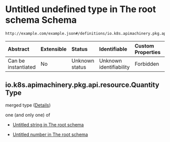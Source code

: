 # Untitled undefined type in The root schema Schema

```txt
http://example.com/example.json#/definitions/io.k8s.apimachinery.pkg.api.resource.Quantity
```



| Abstract            | Extensible | Status         | Identifiable            | Custom Properties | Additional Properties | Access Restrictions | Defined In                                                        |
| :------------------ | :--------- | :------------- | :---------------------- | :---------------- | :-------------------- | :------------------ | :---------------------------------------------------------------- |
| Can be instantiated | No         | Unknown status | Unknown identifiability | Forbidden         | Allowed               | none                | [values.schema.json\*](values.schema.json "open original schema") |

## io.k8s.apimachinery.pkg.api.resource.Quantity Type

merged type ([Details](values-definitions-iok8sapimachinerypkgapiresourcequantity.md))

one (and only one) of

*   [Untitled string in The root schema](values-definitions-iok8sapimachinerypkgapiresourcequantity-oneof-0.md "check type definition")

*   [Untitled number in The root schema](values-definitions-iok8sapimachinerypkgapiresourcequantity-oneof-1.md "check type definition")
